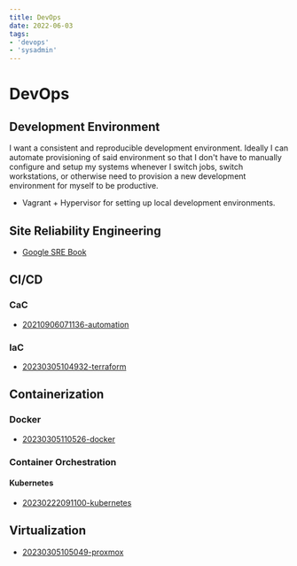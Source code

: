 ```yaml
---
title: DevOps
date: 2022-06-03
tags:
- 'devops'
- 'sysadmin'
---
```


# DevOps

## Development Environment

I want a consistent and reproducible development environment. Ideally I can automate provisioning of said environment so that I don't have to manually configure and setup my systems whenever I switch jobs, switch workstations, or otherwise need to provision a new development environment for myself to be productive.

* Vagrant + Hypervisor for setting up local development environments.

## Site Reliability Engineering

* [Google SRE Book](https://sre.google/sre-book/table-of-contents/)

## CI/CD

### CaC

* [20210906071136-automation](20210906071136-automation.md)

### IaC

* [20230305104932-terraform](20230305104932-terraform.md)

## Containerization

### Docker

* [20230305110526-docker](20230305110526-docker.md)

### Container Orchestration

#### Kubernetes

* [20230222091100-kubernetes](20230222091100-kubernetes.md)

## Virtualization

* [20230305105049-proxmox](20230305105049-proxmox.md)
